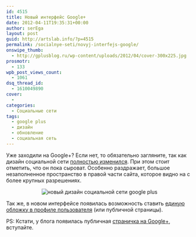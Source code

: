 ```yaml
---
id: 4515
title: Новый интерфейс Google+
date: 2012-04-11T19:35:31+00:00
author: serEga
layout: post
guid: http://artslab.info/?p=4515
permalink: /socialnye-seti/novyj-interfejs-google/
onswipe_thumb:
  - http://gplusblog.ru/wp-content/uploads/2012/04/cover-300x225.jpg
prosmotr:
  - 133
wpb_post_views_count:
  - 1061
dsq_thread_id:
  - 1610049890
cover:
  - 
categories:
  - Социальные сети
tags:
  - google plus
  - дизайн
  - обновление
  - социальная сеть
---
```

Уже заходили на Google+? Если нет, то обязательно загляните, так как дизайн социальной сети [полностью изменился](http://gplusblog.ru/novyj-dizajn-google/). При этом стоит отметить, что он пока сыроват. Особенно раздражает, большое незаполненное пространство в правой части сайта, которое видно на с более крупных разрешениях.

<center>
  <img src="http://gplusblog.ru/wp-content/uploads/2012/04/cover-300x225.jpg" alt="новый дизайн социальной сети google plus" />
</center>

Так же, в новом интерфейсе появилась возможность ставить [единую обложку в профиле пользователя](http://gplusblog.ru/oblozhki-v-profilyax-google/) (или публичной страницы).

PS: Кстати, у блога появилась публичная [страничка на Google+](https://plus.google.com/b/102846028276972584147/), вступайте.